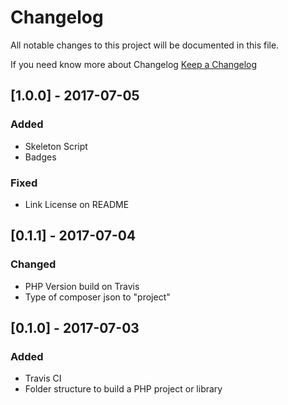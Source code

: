 # Changelog
All notable changes to this project will be documented in this file.

If you need know more about Changelog [Keep a Changelog](http://keepachangelog.com)

## [1.0.0] - 2017-07-05
### Added
- Skeleton Script
- Badges

### Fixed
- Link License on README

## [0.1.1] - 2017-07-04
### Changed
- PHP Version build on Travis
- Type of composer json to "project"

## [0.1.0] - 2017-07-03
### Added
- Travis CI
- Folder structure to build a PHP project or library
